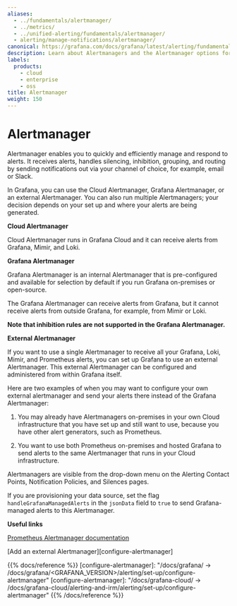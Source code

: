 ```yaml
---
aliases:
  - ../fundamentals/alertmanager/
  - ../metrics/
  - ../unified-alerting/fundamentals/alertmanager/
  - alerting/manage-notifications/alertmanager/
canonical: https://grafana.com/docs/grafana/latest/alerting/fundamentals/alertmanager/
description: Learn about Alertmanagers and the Alertmanager options for Grafana Alerting
labels:
  products:
    - cloud
    - enterprise
    - oss
title: Alertmanager
weight: 150
---
```


# Alertmanager

Alertmanager enables you to quickly and efficiently manage and respond to alerts. It receives alerts, handles silencing, inhibition, grouping, and routing by sending notifications out via your channel of choice, for example, email or Slack.

In Grafana, you can use the Cloud Alertmanager, Grafana Alertmanager, or an external Alertmanager. You can also run multiple Alertmanagers; your decision depends on your set up and where your alerts are being generated.

**Cloud Alertmanager**

Cloud Alertmanager runs in Grafana Cloud and it can receive alerts from Grafana, Mimir, and Loki.

**Grafana Alertmanager**

Grafana Alertmanager is an internal Alertmanager that is pre-configured and available for selection by default if you run Grafana on-premises or open-source.

The Grafana Alertmanager can receive alerts from Grafana, but it cannot receive alerts from outside Grafana, for example, from Mimir or Loki.

**Note that inhibition rules are not supported in the Grafana Alertmanager.**

**External Alertmanager**

If you want to use a single Alertmanager to receive all your Grafana, Loki, Mimir, and Prometheus alerts, you can set up Grafana to use an external Alertmanager. This external Alertmanager can be configured and administered from within Grafana itself.

Here are two examples of when you may want to configure your own external alertmanager and send your alerts there instead of the Grafana Alertmanager:

1. You may already have Alertmanagers on-premises in your own Cloud infrastructure that you have set up and still want to use, because you have other alert generators, such as Prometheus.

2. You want to use both Prometheus on-premises and hosted Grafana to send alerts to the same Alertmanager that runs in your Cloud infrastructure.

Alertmanagers are visible from the drop-down menu on the Alerting Contact Points, Notification Policies, and Silences pages.

If you are provisioning your data source, set the flag `handleGrafanaManagedAlerts` in the `jsonData` field to `true` to send Grafana-managed alerts to this Alertmanager.

**Useful links**

[Prometheus Alertmanager documentation](https://prometheus.io/docs/alerting/latest/alertmanager/)

[Add an external Alertmanager][configure-alertmanager]

{{% docs/reference %}}
[configure-alertmanager]: "/docs/grafana/ -> /docs/grafana/<GRAFANA_VERSION>/alerting/set-up/configure-alertmanager"
[configure-alertmanager]: "/docs/grafana-cloud/ -> /docs/grafana-cloud/alerting-and-irm/alerting/set-up/configure-alertmanager"
{{% /docs/reference %}}
